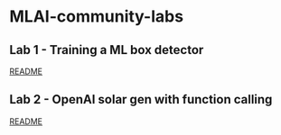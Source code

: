 # MLAI-community-labs

## Lab 1 - Training a ML box detector

[README](Lab-1-Training-a-ML-box-detector/README.md)

## Lab 2 - OpenAI solar gen with function calling

[README](Lab2-OpenAI-solargen-with-function-calling/README.md)
